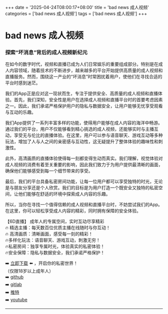 +++
date = '2025-04-24T08:00:17+08:00'
title = 'bad news 成人视频'
categories = ['bad news 成人视频']
tags = ['bad news 成人视频']
+++

# bad news 成人视频

### 探索“坏消息”背后的成人视频新纪元

在如今的数字时代，视频和直播已成为人们日常娱乐的重要组成部分。特别是在成人内容领域，随着技术的不断进步，越来越多的平台开始提供高质量的成人视频和直播服务。然而，围绕这一产业的“坏消息”时常困扰着用户，使他们在寻找合适的平台时感到迷茫。

我们的App正是应对这一现状而生，专注于提供安全、高质量的成人视频和直播体验。首先，我们深知，安全性是用户在选择成人视频和直播平台时的首要考虑因素之一。因此，我们承诺严格保护用户的隐私与数据安全，让用户能够无忧享受观看与互动的乐趣。

我们App提供了一系列丰富多样的功能，使得用户能够在成人内容的海洋中畅游。通过我们的平台，用户不仅能够看到精心挑选的成人视频，还能够实时与主播互动，享受无与伦比的直播体验。在这里，用户可以参与语音聊天、游戏互动等多种玩法，增加了人与人之间的亲密感与互动性，这无疑提升了整体体验的趣味性和刺激性。

此外，高清画质的直播体验使得每一刻都变得生动而真实。我们理解，视觉体验对成人视频的消费有着至关重要的影响，因此我们致力于为用户提供最清晰的画面，确保他们能够感受到每一个细节带来的享受。

最后，我们的平台具备私密房间功能，让每一位用户都可以享受独特的时光，无论是与朋友分享还是个人欣赏。我们的目标是为用户打造一个既安全又独特的私密空间，让他们能够在舒适的环境中探索成人内容的乐趣。

所以，当你在寻找一个值得信赖的成人视频和直播平台时，不妨尝试我们的App。在这里，你可以轻松享受成人内容的精彩，同时拥有保障的安全体验。

【6D直播】
成年人的专属空间，实时互动尽享精彩  
🔥 精选主播：每天数百位优质主播在线随时与你互动！  
🔥 高清画质：清晰画面，感受每一刻的精彩！  
🔥多样化玩法：语音聊天、游戏互动，刺激无穷！  
🔥私密房间：独享专属时光，体验真实的私密体验！  
🔥安全保障：隐私与数据安全，我们承诺严格保护！  

➡️ [立即下载](https://down123.s3.ap-east-1.amazonaws.com/down/down.html?channelCode=blog) ⬅️ ，开启你的私密世界！  
（仅限18岁以上成年人）  
➡️ [github](https://aldult-live.github.io/)  
➡️ [gitlab](https://seo-09598d.gitlab.io/)  
➡️ [推特](https://x.com/wegame33)  
➡️ [youtube](https://www.youtube.com/@6Dlive)  

---
